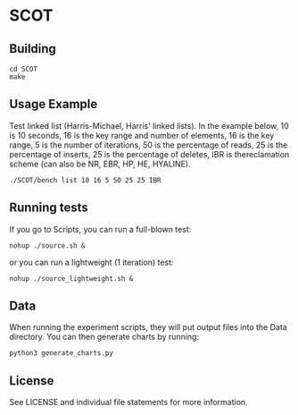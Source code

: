 # SCOT

## Building

```
cd SCOT
make
```

## Usage Example

Test linked list (Harris-Michael, Harris' linked lists). In the example below, 10 is 10 seconds, 16 is the key range and number of elements, 16 is the key range, 5 is the number of iterations, 50 is the percentage of reads, 25 is the percentage of inserts, 25 is the percentage of deletes, IBR is thereclamation scheme (can also be NR, EBR, HP, HE, HYALINE).

```
./SCOT/bench list 10 16 5 50 25 25 IBR
```

## Running tests

If you go to Scripts, you can run a full-blown test:

```
nohup ./source.sh &
```

or you can run a lightweight (1 iteration) test:

```
nohup ./source_lightweight.sh &
```

## Data

When running the experiment scripts, they will put output files into the Data directory. You can then generate charts by running:

```
python3 generate_charts.py

```

## License

See LICENSE and individual file statements for more information.
